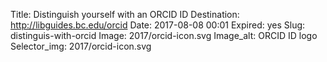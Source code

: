 Title: Distinguish yourself with an ORCID ID
Destination: http://libguides.bc.edu/orcid
Date: 2017-08-08 00:01
Expired: yes
Slug: distinguis-with-orcid
Image: 2017/orcid-icon.svg
Image_alt: ORCID ID logo
Selector_img: 2017/orcid-icon.svg